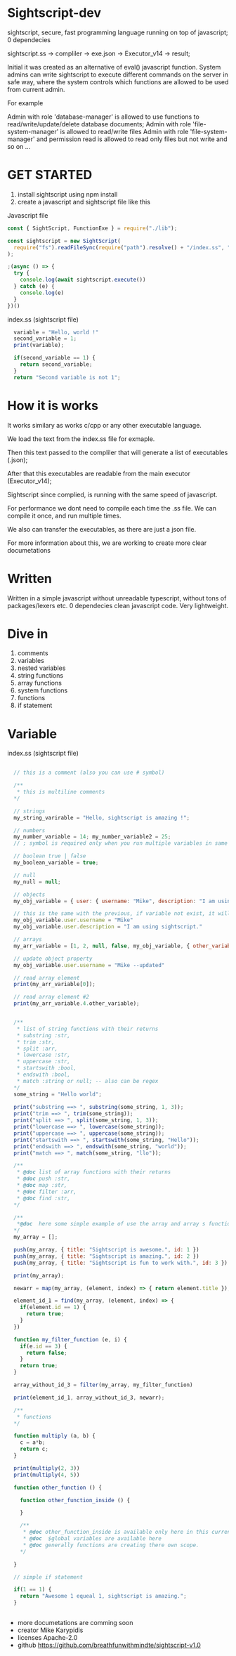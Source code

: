 # Sightscript-dev
sightscript, secure, fast programming language running on top of javascript;
0 dependecies

sightscript.ss -> compliler -> exe.json -> Executor_v14 -> result;

Initial it was created as an alternative of eval() javascript function. 
System admins can write sightscript to execute different commands on the server in safe way, where the system controls
which functions are allowed to be used from current admin.

For example

Admin with role 'database-manager'
  is allowed to use functions to read/write/update/delete database documents;
Admin with role 'file-system-manager'
  is allowed to read/write files
Admin with role 'file-system-manager' and permission read
  is allowed to read only files but not write
and so on ...


# GET STARTED

  1) install sightscript using npm install
  2) create a javascript and sightscript file like this

Javascript file
``` javascript
const { SightScript, FunctionExe } = require("./lib");

const sightscript = new SightScript(
  require("fs").readFileSync(require("path").resolve() + "/index.ss", "utf-8"),
);

;(async () => {
  try {
    console.log(await sightscript.execute())
  } catch (e) {
    console.log(e)
  }
})()

```

index.ss (sightscript file)
``` javascript
  variable = "Hello, world !"
  second_variable = 1;
  print(variable);

  if(second_variable == 1) {
    return second_variable;
  }
  return "Second variable is not 1";
```

# How it is works

  It works similary as works c/cpp or any other executable language.

  We load the text from the index.ss file for exmaple.

  Then this text passed to the compliler that will generate a list of executables (.json);

  After that this executables are readable from the main executor (Executor_v14);

  Sightscript since complied, is running with the same speed of javascript.

  For performance we dont need to compile each time the .ss file. We can compile it once, and run multiple times.

  We also can transfer the executables, as there are just a json file. 

  For more information about this, we are working to create more clear documetations

# Written

  Written in a simple javascript without unreadable typescript, without tons of packages/lexers etc. 
  0 dependecies clean javascript code. Very lightweight.
  
# Dive in
 1. comments
 2. variables
 3. nested variables
 4. string functions
 5. array functions
 6. system functions
 7. functions
 8. if statement

# Variable


index.ss (sightscript file)
``` javascript
  
  // this is a comment (also you can use # symbol)

  /**
   * this is multiline comments 
  */

  // strings
  my_string_varirable = "Hello, sightscript is amazing !";

  // numbers
  my_number_variable = 14; my_number_variable2 = 25;
  // ; symbol is required only when you run multiple variables in same like

  // boolean true | false
  my_boolean_variable = true;

  // null
  my_null = null;

  // objects
  my_obj_variable = { user: { username: "Mike", description: "I am using sightscript." } };

  // this is the same with the previous, if variable not exist, it will automatically create one.
  my_obj_variable.user.username = "Mike"
  my_obj_variable.user.description = "I am using sightscript."

  // arrays
  my_arr_variable = [1, 2, null, false, my_obj_variable, { other_variable: "Sightscript is so powerfull." } ]

  // update object property
  my_obj_variable.user.username = "Mike --updated"

  // read array element
  print(my_arr_variable[0]);

  // read array element #2
  print(my_arr_variable.4.other_variable);


  /**
   * list of string functions with their returns 
   * substring :str, 
   * trim :str, 
   * split :arr, 
   * lowercase :str, 
   * uppercase :str, 
   * startswith :bool, 
   * endswith :bool, 
   * match :string or null; -- also can be regex
  */
  some_string = "Hello world";
  
  print("substring ==> ", substring(some_string, 1, 3));
  print("trim ==> ", trim(some_string));
  print("split ==> ", split(some_string, 1, 3));
  print("lowercase ==> ", lowercase(some_string));
  print("uppercase ==> ", uppercase(some_string));
  print("startswith ==> ", startswith(some_string, "Hello"));
  print("endswith ==> ", endswith(some_string, "world"));
  print("match ==> ", match(some_string, "llo"));

  /**
   * @doc list of array functions with their returns 
   * @doc push :str, 
   * @doc map :str, 
   * @doc filter :arr, 
   * @doc find :str, 
  */

  /**
   *@doc  here some simple example of use the array and array s functions;
  */ 
  my_array = [];

  push(my_array, { title: "Sightscript is awesome.", id: 1 })
  push(my_array, { title: "Sightscript is amazing.", id: 2 })
  push(my_array, { title: "Sightscript is fun to work with.", id: 3 })

  print(my_array);

  newarr = map(my_array, (element, index) => { return element.title });

  element_id_1 = find(my_array, (element, index) => {
    if(element.id == 1) {
      return true;
    }
  })

  function my_filter_function (e, i) {
    if(e.id == 3) {
      return false;
    }
    return true;
  }

  array_without_id_3 = filter(my_array, my_filter_function)

  print(element_id_1, array_without_id_3, newarr);

  /**
   * functions
  */

  function multiply (a, b) {
    c = a*b;
    return c;
  }

  print(multiply(2, 3))
  print(multiply(4, 5))

  function other_function () {

    function other_function_inside () {

    }

    /**
     * @doc other_function_inside is available only here in this current scope;
     * @doc  $global variables are available here
     * @doc generally functions are creating there own scope.
    */

  }

  // simple if statement

  if(1 == 1) {
    return "Awesome 1 equeal 1, sightscript is amazing.";
  }
  


```

- more documetations are comming soon
- creator Mike Karypidis
- licenses Apache-2.0
- github https://github.com/breathfunwithmindte/sightscript-v1.0
